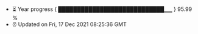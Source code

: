 - ⏳ Year progress { ████████████████████████████▁▁ } 95.99 %
- ⏰ Updated on Fri, 17 Dec 2021 08:25:36 GMT

